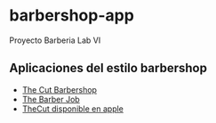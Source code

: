 # barbershop-app
Proyecto Barberia Lab VI

## Aplicaciones del estilo barbershop
- [The Cut Barbershop](https://play.google.com/store/apps/details?id=mobi.barberly.thecut&hl=es_AR)
- [The Barber Job](https://play.google.com/store/search?q=the%20barber%20job&c=apps&hl=es_AR)
- [TheCut disponible en apple](https://apps.apple.com/us/app/thecut-barbershop-booking/id1101408626?mt=8)
